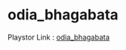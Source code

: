 # odia_bhagabata

Playstor Link : [odia_bhagabata](https://play.google.com/store/apps/details?id=com.chinu.odia_bhagabata&hl=en)
